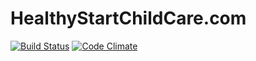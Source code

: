 # HealthyStartChildCare.com

[![Build Status](https://travis-ci.org/MrMatt57/HealthyStartChildCare.com.svg?branch=master)](https://travis-ci.org/MrMatt57/HealthyStartChildCare.com)
[![Code Climate](https://codeclimate.com/github/MrMatt57/HealthyStartChildCare.com/badges/gpa.svg)](https://codeclimate.com/github/MrMatt57/HealthyStartChildCare.com)

